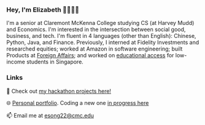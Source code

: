 ### Hey, I'm Elizabeth 👋👩🏻‍💻

<!--
**elizabethsong/elizabethsong** is a ✨ _special_ ✨ repository because its `README.md` (this file) appears on your GitHub profile.

Here are some ideas to get you started:

- 🔭 I’m currently working on ...
- 🌱 I’m currently learning ...
- 👯 I’m looking to collaborate on ...
- 🤔 I’m looking for help with ...
- 💬 Ask me about ...
- 📫 How to reach me: ...
- 😄 Pronouns: ...
- ⚡ Fun fact: ...
-->
I'm a senior at Claremont McKenna College studying CS (at Harvey Mudd) and Economics. I'm interested in the intersection between social good, business, and tech. I'm fluent in 4 languages (other than English): Chinese, Python, Java, and Finance. Previously, I interned at Fidelity Investments and researched equities; worked at Amazon in software engineering; built Products at [Foreign Affairs](http://www.foreignaffairs.com); and worked on [educational access](https://halogen.sg) for low-income students in Singapore. 

### Links
🌱 Check out [my hackathon projects here!](https://devpost.com/elizabethsong65?ref_content=user-portfolio&ref_feature=portfolio&ref_medium=global-nav)

🌐 [Personal portfolio](https://elizabethsong.mystrikingly.com). Coding a new one [in progress here](http://elizabethsong.me)

📫 Email me at esong22@cmc.edu

